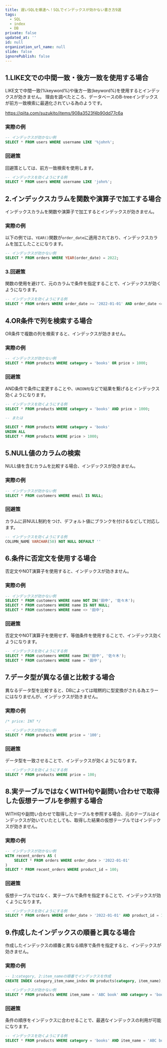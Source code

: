 ```yaml
---
title: 遅いSQLを爆速へ！SQLでインデックスが効かない書き方9選
tags:
  - SQL
  - index
  - DB
private: false
updated_at: ''
id: null
organization_url_name: null
slide: false
ignorePublish: false
---
```


## 1.LIKE文での中間一致・後方一致を使用する場合

LIKE文で中間一致(%keyword%)や後方一致(keyword%)を使用するとインデックスが効きません。
理由を調べたところ、データベースのB-treeインデックスが前方一致検索に最適化されている為のようです。

https://qiita.com/suzukito/items/908a3523f4b90dd77c6a

### 実際の例

```sql
-- インデックスが効かない例
SELECT * FROM users WHERE username LIKE '%john%';
```

### 回避策

回避策としては、前方一致検索を使用します。

```sql
-- インデックスを効くようにする例
SELECT * FROM users WHERE username LIKE 'john%';
```


## 2.インデックスカラムを関数や演算子で加工する場合

インデックスカラムを関数や演算子で加工するとインデックスが効きません。

### 実際の例

以下の例では、`YEAR()`関数が`order_date`に適用されており、インデックスカラムを加工したことになります。

```sql
-- インデックスが効かない例
SELECT * FROM orders WHERE YEAR(order_date) = 2022;
```

### 3.回避策

関数の使用を避けて、元のカラムで条件を指定することで、インデックスが効くようになります。

```sql
-- インデックスを効くようにする例
SELECT * FROM orders WHERE order_date >= '2022-01-01' AND order_date <= '2023-12-31';
```


## 4.OR条件で列を検索する場合

OR条件で複数の列を検索すると、インデックスが効きません。

### 実際の例

```sql
-- インデックスが効かない例
SELECT * FROM products WHERE category = 'books' OR price > 1000;
```

### 回避策

AND条件で条件に変更することや、`UNION句`などで結果を繋げるとインデックス効くようになります。

```sql
-- インデックスを効くようにする例
SELECT * FROM products WHERE category = 'books' AND price > 1000;

-- または

SELECT * FROM products WHERE category = 'books'
UNION ALL
SELECT * FROM products WHERE price > 1000;
```



## 5.NULL値のカラムの検索

NULL値を含むカラムを比較する場合、インデックスが効きません。

### 実際の例

```sql
-- インデックスが効かない例
SELECT * FROM customers WHERE email IS NULL;
```

### 回避策

カラムに非NULL制約をつけ、デフォルト値にブランクを付けるなどして対応します。

```sql
-- インデックスを効くようにする例
COLUMN_NAME VARCHAR(50) NOT NULL DEFAULT ''
```



## 6.条件に否定文を使用する場合

否定文やNOT演算子を使用すると、インデックスが効きません。

### 実際の例

```sql
-- インデックスが効かない例
SELECT * FROM customers WHERE name NOT IN('田中', '佐々木');
SELECT * FROM customers WHERE name IS NOT NULL;
SELECT * FROM customers WHERE name <> '田中';
```

### 回避策

否定文やNOT演算子を使用せず、等価条件を使用することで、インデックス効くようになります。

```sql
-- インデックスを効くようにする例
SELECT * FROM customers WHERE name IN('田中', '佐々木');
SELECT * FROM customers WHERE name = '田中';
```



## 7.データ型が異なる値と比較する場合

異なるデータ型を比較すると、DBによっては暗黙的に型変換がされる為エラーにはなりませんが、インデックスが効きません。

### 実際の例

```sql
/* price: INT */

-- インデックスが効かない例
SELECT * FROM products WHERE price = '100';
```

### 回避策

データ型を一致させることで、インデックスが効くようになります。

```sql
-- インデックスを効くようにする例
SELECT * FROM products WHERE price = 100;
```



## 8.実テーブルではなくWITH句や副問い合わせで取得した仮想テーブルを参照する場合

WITH句や副問い合わせで取得したテーブルを参照する場合、元のテーブルはインデックスが効いていたとしても、取得した結果の仮想テーブルではインデックスが効きません。

### 実際の例

```sql
-- インデックスが効かない例
WITH recent_orders AS (
    SELECT * FROM orders WHERE order_date > '2022-01-01'
)
SELECT * FROM recent_orders WHERE product_id = 100;
```

### 回避策

仮想テーブルではなく、実テーブルで条件を指定することで、インデックスが効くようになります。

```sql
-- インデックスを効くようにする例
SELECT * FROM orders WHERE order_date > '2022-01-01' AND product_id = 100;
```



## 9.作成したインデックスの順番と異なる場合

作成したインデックスの順番と異なる順序で条件を指定すると、インデックスが効きません。

### 実際の例

```sql
-- 1:category, 2:item_nameの順番でインデックスを作成
CREATE INDEX category_item_name_index ON products(category, item_name);
```

```sql
-- インデックスが効かない例
SELECT * FROM products WHERE item_name = 'ABC book' AND category = 'books';
```

### 回避策

条件の順序をインデックスに合わせることで、最適なインデックスの利用が可能になります。

```sql
-- インデックスを効くようにする例
SELECT * FROM products WHERE category = 'books' AND item_name = 'ABC book';
```

